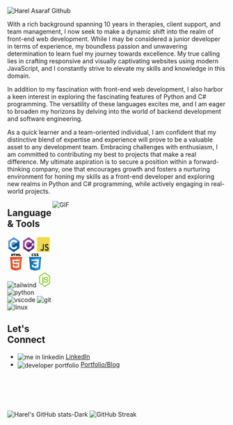 ![Harel Asaraf Github](https://i.ibb.co/Hz04WFd/githubheader.png?raw=true)

With a rich background spanning 10 years in therapies, client support, and team management, I now seek to make a dynamic shift into the realm of front-end web development. While I may be considered a junior developer in terms of experience, my boundless passion and unwavering determination to learn fuel my journey towards excellence. My true calling lies in crafting responsive and visually captivating websites using modern JavaScript, and I constantly strive to elevate my skills and knowledge in this domain.

In addition to my fascination with front-end web development, I also harbor a keen interest in exploring the fascinating features of Python and C# programming. The versatility of these languages excites me, and I am eager to broaden my horizons by delving into the world of backend development and software engineering.

As a quick learner and a team-oriented individual, I am confident that my distinctive blend of expertise and experience will prove to be a valuable asset to any development team. Embracing challenges with enthusiasm, I am committed to contributing my best to projects that make a real difference. My ultimate aspiration is to secure a position within a forward-thinking company, one that encourages growth and fosters a nurturing environment for honing my skills as a front-end developer and exploring new realms in Python and C# programming, while actively engaging in real-world projects.

<img align="right" alt="GIF" src="https://media.giphy.com/media/citBl9yPwnUOs/giphy.gif" width="400" height="320">


## Language & Tools

<p>
  <img src="https://raw.githubusercontent.com/devicons/devicon/master/icons/c/c-original.svg" alt="c" width="30" height="35"/>
  <img src="https://raw.githubusercontent.com/devicons/devicon/master/icons/csharp/csharp-original.svg" alt="csharp" width="30" height="35"/>
  <img src="https://raw.githubusercontent.com/devicons/devicon/master/icons/javascript/javascript-original.svg" alt="javascript" width="30" height="35"/>
  <img src="https://raw.githubusercontent.com/devicons/devicon/master/icons/html5/html5-original-wordmark.svg" alt="html5" width="40" height="40"/>
  <img src="https://raw.githubusercontent.com/devicons/devicon/master/icons/css3/css3-original-wordmark.svg" alt="css3" width="40" height="40"/>
  <img src="https://cdn.jsdelivr.net/gh/devicons/devicon/icons/tailwindcss/tailwindcss-plain.svg" alt="tailwind" width="35" height="35"/>
  <img src="https://raw.githubusercontent.com/devicons/devicon/master/icons/nodejs/nodejs-original.svg" alt="nodejs" width="30" height="35"/>
  <img src="https://cdn.jsdelivr.net/gh/devicons/devicon/icons/python/python-original.svg" alt="python" width="40" height="40"/>
  <img src="https://cdn.jsdelivr.net/gh/devicons/devicon/icons/vscode/vscode-original.svg" alt="vscode" width="35 height="35"/>
  <img src="https://cdn.jsdelivr.net/gh/devicons/devicon/icons/git/git-original.svg" alt="git" width="35" height="35"/>
  <img src="https://cdn.jsdelivr.net/gh/devicons/devicon/icons/linux/linux-original.svg" alt="linux" width="35" height="35"/>
</p>

## Let's Connect

- <img align="center" src="https://cdn.jsdelivr.net/gh/devicons/devicon/icons/linkedin/linkedin-original.svg" alt="me in linkedin" height="40" width="40"/> [LinkedIn](https://www.linkedin.com/in/harelasaraf/)
- <img align="center" src="https://cdn.jsdelivr.net/gh/devicons/devicon/icons/wordpress/wordpress-original.svg" alt="developer portfolio" height="40" width="40"/> [Portfolio/Blog](https://harelasaraf.com/)

<br/>
<br/>
<br/>
<br/>


<p>

![Harel's GitHub stats-Dark](https://github-readme-stats.vercel.app/api?username=legion345&show_icons=true&theme=dark&icon_color=57a8ff&hide_border=true&card_width=50#gh-dark-mode-only)
![GitHub Streak](https://streak-stats.demolab.com/?user=legion345&theme=dark&hide_border=true)

</p>
